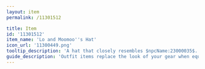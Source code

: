 ```yaml
---
layout: item
permalink: /11301512

title: Item
id: '11301512'
item_name: 'Lo and Moomoo''s Hat'
icon_url: '11300449.png'
tooltip_description: 'A hat that closely resembles $npcName:23000035$.'
guide_description: 'Outfit items replace the look of your gear when equipped.'
---
```

